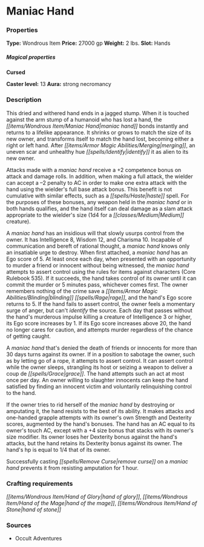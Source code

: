 ﻿---
Title: "Maniac Hand"
Type: "Wondrous Item"
Price: "27000 gp"
Weight: "2 lbs."
Slot: "Hands"
Cursed: "True"
Caster level: "13"
Aura: "strong necromancy"
Description: |
  "This dried and withered hand ends in a jagged stump. When it is touched against the arm stump of a humanoid who has lost a hand, the _maniac hand_ bonds instantly and returns to a lifelike appearance. It shrinks or grows to match the size of its new owner, and transforms itself to match the hand lost, becoming either a right or left hand. After merging, an uneven scar and unhealthy hue identify it as alien to its new owner.
  Attacks made with a _maniac hand_ receive a +2 competence bonus on attack and damage rolls. In addition, when making a full attack, the wielder can accept a –2 penalty to AC in order to make one extra attack with the hand using the wielder's full base attack bonus. This benefit is not cumulative with similar effects, such as a _haste_ spell. For the purposes of these bonuses, any weapon held in the _maniac hand_ or in both hands qualifies, and the hand itself can deal damage as a slam attack appropriate to the wielder's size (1d4 for a Medium creature).
  A _maniac hand_ has an insidious will that slowly usurps control from the owner. It has Intelligence 8, Wisdom 12, and Charisma 10. Incapable of communication and bereft of rational thought, a _maniac hand_ knows only an insatiable urge to destroy. When first attached, a _maniac hand_ has an Ego score of 5. At least once each day, when presented with an opportunity to murder a friend or innocent without being witnessed, the _maniac hand_ attempts to assert control using the rules for items against characters (_Core Rulebook_ 535). If it succeeds, the hand takes control of its owner until it can commit the murder or 5 minutes pass, whichever comes first. The owner remembers nothing of the crime save a blinding rage, and the hand's Ego score returns to 5. If the hand fails to assert control, the owner feels a momentary surge of anger, but can't identify the source. Each day that passes without the hand's murderous impulse killing a creature of Intelligence 3 or higher, its Ego score increases by 1. If its Ego score increases above 20, the hand no longer cares for caution, and attempts murder regardless of the chance of getting caught.
  A _maniac hand_ that's denied the death of friends or innocents for more than 30 days turns against its owner. If in a position to sabotage the owner, such as by letting go of a rope, it attempts to assert control. It can assert control while the owner sleeps, strangling its host or seizing a weapon to deliver a coup de grace. The hand attempts such an act at most once per day. An owner willing to slaughter innocents can keep the hand satisfied by finding an innocent victim and voluntarily relinquishing control to the hand.
  If the owner tries to rid herself of the _maniac hand_ by destroying or amputating it, the hand resists to the best of its ability. It makes attacks and one-handed grapple attempts with its owner's own Strength and Dexterity scores, augmented by the hand's bonuses. The hand has an AC equal to its owner's touch AC, except with a +4 size bonus that stacks with its owner's size modifier. Its owner loses her Dexterity bonus against the hand's attacks, but the hand retains its Dexterity bonus against its owner. The hand's hp is equal to 1/4 that of its owner.
  Successfully casting _remove curse_ on a _maniac hand_ prevents it from resisting amputation for 1 hour."
Sources: "['Occult Adventures']"
---

# Maniac Hand

### Properties

**Type:** Wondrous Item **Price:** 27000 gp **Weight:** 2 lbs. **Slot:** Hands

##### Magical properties

**Cursed**

**Caster level:** 13 **Aura:** strong necromancy

### Description

This dried and withered hand ends in a jagged stump. When it is touched against the arm stump of a humanoid who has lost a hand, the _[[items/Wondrous Item/Maniac Hand|maniac hand]]_ bonds instantly and returns to a lifelike appearance. It shrinks or grows to match the size of its new owner, and transforms itself to match the hand lost, becoming either a right or left hand. After _[[items/Armor Magic Abilities/Merging|merging]]_, an uneven scar and unhealthy hue _[[spells/Identify|identify]]_ it as alien to its new owner.

Attacks made with a _maniac hand_ receive a +2 competence bonus on attack and damage rolls. In addition, when making a full attack, the wielder can accept a –2 penalty to AC in order to make one extra attack with the hand using the wielder's full base attack bonus. This benefit is not cumulative with similar effects, such as a _[[spells/Haste|haste]]_ spell. For the purposes of these bonuses, any weapon held in the _maniac hand_ or in both hands qualifies, and the hand itself can deal damage as a slam attack appropriate to the wielder's size (1d4 for a _[[classes/Medium|Medium]]_ creature).

A _maniac hand_ has an insidious will that slowly usurps control from the owner. It has Intelligence 8, Wisdom 12, and Charisma 10. Incapable of communication and bereft of rational thought, a _maniac hand_ knows only an insatiable urge to destroy. When first attached, a _maniac hand_ has an Ego score of 5. At least once each day, when presented with an opportunity to murder a friend or innocent without being witnessed, the _maniac hand_ attempts to assert control using the rules for items against characters (Core Rulebook 535). If it succeeds, the hand takes control of its owner until it can commit the murder or 5 minutes pass, whichever comes first. The owner remembers nothing of the crime save a _[[items/Armor Magic Abilities/Blinding|blinding]]_ _[[spells/Rage|rage]]_, and the hand's Ego score returns to 5. If the hand fails to assert control, the owner feels a momentary surge of anger, but can't _identify_ the source. Each day that passes without the hand's murderous impulse killing a creature of Intelligence 3 or higher, its Ego score increases by 1. If its Ego score increases above 20, the hand no longer cares for caution, and attempts murder regardless of the chance of getting caught.

A _maniac hand_ that's denied the death of friends or innocents for more than 30 days turns against its owner. If in a position to sabotage the owner, such as by letting go of a rope, it attempts to assert control. It can assert control while the owner sleeps, strangling its host or seizing a weapon to deliver a coup de _[[spells/Grace|grace]]_. The hand attempts such an act at most once per day. An owner willing to slaughter innocents can keep the hand satisfied by finding an innocent victim and voluntarily relinquishing control to the hand.

If the owner tries to rid herself of the _maniac hand_ by destroying or amputating it, the hand resists to the best of its ability. It makes attacks and one-handed grapple attempts with its owner's own Strength and Dexterity scores, augmented by the hand's bonuses. The hand has an AC equal to its owner's touch AC, except with a +4 size bonus that stacks with its owner's size modifier. Its owner loses her Dexterity bonus against the hand's attacks, but the hand retains its Dexterity bonus against its owner. The hand's hp is equal to 1/4 that of its owner.

Successfully casting _[[spells/Remove Curse|remove curse]]_ on a _maniac hand_ prevents it from resisting amputation for 1 hour.

### Crafting requirements

_[[items/Wondrous Item/Hand of Glory|hand of glory]]_, _[[items/Wondrous Item/Hand of the Mage|hand of the mage]]_, _[[items/Wondrous Item/Hand of Stone|hand of stone]]_

### Sources

* Occult Adventures